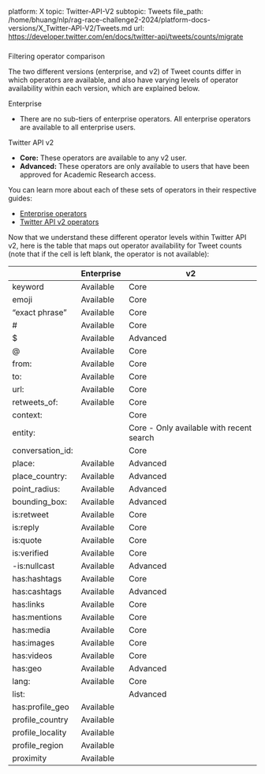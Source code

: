 platform: X
topic: Twitter-API-V2
subtopic: Tweets
file_path: /home/bhuang/nlp/rag-race-challenge2-2024/platform-docs-versions/X_Twitter-API-V2/Tweets.md
url: https://developer.twitter.com/en/docs/twitter-api/tweets/counts/migrate


###   
  
  
Filtering operator comparison

The two different versions (enterprise, and v2) of Tweet counts differ in which operators are available, and also have varying levels of operator availability within each version, which are explained below.

Enterprise

* There are no sub-tiers of enterprise operators. All enterprise operators are available to all enterprise users.  
      
    

Twitter API v2

* **Core:** These operators are available to any v2 user.
* **Advanced:** These operators are only available to users that have been approved for Academic Research access.  
      
    

You can learn more about each of these sets of operators in their respective guides:

* [Enterprise operators](https://developer.twitter.com/en/docs/twitter-api/enterprise/search-api/guides/operators)
* [Twitter API v2 operators](https://developer.twitter.com/en/docs/twitter-api/tweets/search/integrate/build-a-query)  
      
    

Now that we understand these different operator levels within Twitter API v2, here is the table that maps out operator availability for Tweet counts (note that if the cell is left blank, the operator is not available):

|     | Enterprise | v2  |
| --- | --- | --- |
| keyword | Available | Core |
| emoji | Available | Core |
| “exact phrase” | Available | Core |
| #   | Available | Core |
| $   | Available | Advanced |
| @   | Available | Core |
| from: | Available | Core |
| to: | Available | Core |
| url: | Available | Core |
| retweets\_of: | Available | Core |
| context: |     | Core |
| entity: |     | Core - Only available with recent search |
| conversation\_id: |     | Core |
| place: | Available | Advanced |
| place\_country: | Available | Advanced |
| point\_radius: | Available | Advanced |
| bounding\_box: | Available | Advanced |
| is:retweet | Available | Core |
| is:reply | Available | Core |
| is:quote | Available | Core |
| is:verified | Available | Core |
| \-is:nullcast | Available | Advanced |
| has:hashtags | Available | Core |
| has:cashtags | Available | Advanced |
| has:links | Available | Core |
| has:mentions | Available | Core |
| has:media | Available | Core |
| has:images | Available | Core |
| has:videos | Available | Core |
| has:geo | Available | Advanced |
| lang: | Available | Core |
| list: |     | Advanced |
| has:profile\_geo | Available |     |
| profile\_country | Available |     |
| profile\_locality | Available |     |
| profile\_region | Available |     |
| proximity | Available |     |